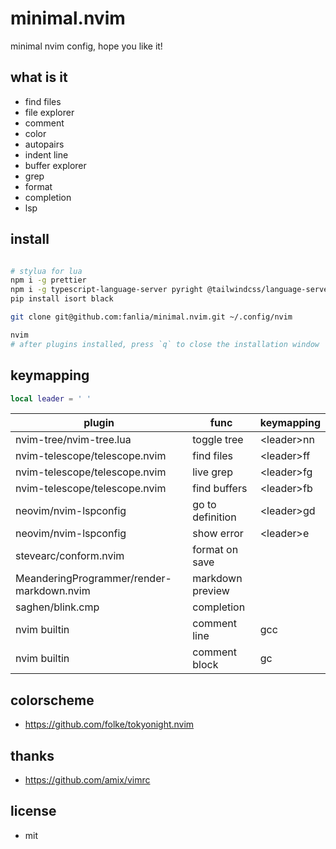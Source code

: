 # minimal.nvim

minimal nvim config, hope you like it!

## what is it

- find files
- file explorer
- comment
- color
- autopairs
- indent line
- buffer explorer
- grep
- format
- completion
- lsp

## install

```sh

# stylua for lua
npm i -g prettier
npm i -g typescript-language-server pyright @tailwindcss/language-server
pip install isort black

git clone git@github.com:fanlia/minimal.nvim.git ~/.config/nvim

nvim
# after plugins installed, press `q` to close the installation window

```

## keymapping

```lua
local leader = ' '

```

| plugin                                    | func             | keymapping   |
| ----------------------------------------- | ---------------- | ------------ |
| nvim-tree/nvim-tree.lua                   | toggle tree      | \<leader\>nn |
| nvim-telescope/telescope.nvim             | find files       | \<leader\>ff |
| nvim-telescope/telescope.nvim             | live grep        | \<leader\>fg |
| nvim-telescope/telescope.nvim             | find buffers     | \<leader\>fb |
| neovim/nvim-lspconfig                     | go to definition | \<leader\>gd |
| neovim/nvim-lspconfig                     | show error       | \<leader\>e  |
| stevearc/conform.nvim                     | format on save   |              |
| MeanderingProgrammer/render-markdown.nvim | markdown preview |              |
| saghen/blink.cmp                          | completion       |              |
| nvim builtin                              | comment line     | gcc          |
| nvim builtin                              | comment block    | gc           |

## colorscheme

- https://github.com/folke/tokyonight.nvim

## thanks

- https://github.com/amix/vimrc

## license

- mit
